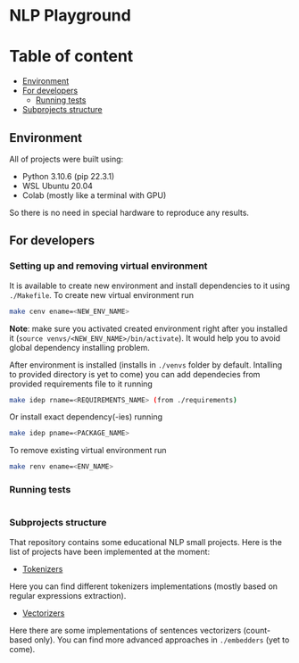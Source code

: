 # NLP Playground
# Table of content
- [Environment](#environment)
- [For developers](#for-developers)
    * [Running tests](#running-tests)
- [Subprojects structure](#subprojects-structure)
## Environment
All of projects were built using:
- Python 3.10.6 (pip 22.3.1)
- WSL Ubuntu 20.04
- Colab (mostly like a terminal with GPU)

So there is no need in special hardware to reproduce any results.

## For developers
### Setting up and removing virtual environment
It is available to create new environment and install dependencies to it using `./Makefile`. To create new virtual environment run
```bash
make cenv ename=<NEW_ENV_NAME>
```

**Note**: make sure you activated created environment right after you installed it (`source venvs/<NEW_ENV_NAME>/bin/activate`). It would help you to avoid global dependency installing problem.

After environment is installed (installs in `./venvs` folder by default. Intalling to provided directory is yet to come) you can add dependecies from provided requirements file to it running
```bash
make idep rname=<REQUIREMENTS_NAME> (from ./requirements)
```

Or install exact dependency(-ies) running
```bash
make idep pname=<PACKAGE_NAME>
```

To remove existing virtual environment run
```bash
make renv ename=<ENV_NAME>
```

### Running tests
```
```

### Subprojects structure
That repository contains some educational NLP small projects. Here is
the list of projects have been implemented at the moment:
- [Tokenizers](./tokenizers)

Here you can find different tokenizers implementations (mostly based on regular expressions extraction).

- [Vectorizers](./vectorizers/)

Here there are some implementations of sentences vectorizers (count-based only). You can find more advanced approaches in `./embedders` (yet to come).
